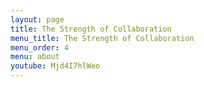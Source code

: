 ```yaml
---
layout: page
title: The Strength of Collaboration
menu_title: The Strength of Collaboration
menu_order: 4
menu: about
youtube: Mjd4I7hlWeo
---
```

